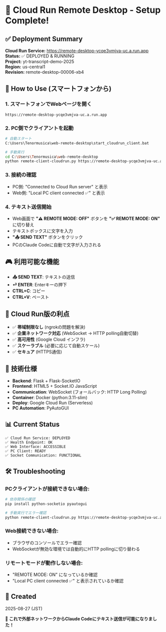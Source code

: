 # 🚀 Cloud Run Remote Desktop - Setup Complete!

## ✅ Deployment Summary

**Cloud Run Service:** https://remote-desktop-ycqe3vmjva-uc.a.run.app  
**Status:** ✅ DEPLOYED & RUNNING  
**Project:** yt-transcript-demo-2025  
**Region:** us-central1  
**Revision:** remote-desktop-00006-xb4  

## 📱 How to Use (スマートフォンから)

### 1. スマートフォンでWebページを開く
```
https://remote-desktop-ycqe3vmjva-uc.a.run.app
```

### 2. PC側でクライアントを起動
```bash
# 自動スタート
C:\Users\Tenormusica\web-remote-desktop\start_cloudrun_client.bat

# 手動実行
cd C:\Users\Tenormusica\web-remote-desktop
python remote-client-cloudrun.py https://remote-desktop-ycqe3vmjva-uc.a.run.app
```

### 3. 接続の確認
- PC側: "Connected to Cloud Run server" と表示
- Web側: "Local PC client connected ✅" と表示

### 4. テキスト送信開始
- Web画面で **"⚠️ REMOTE MODE: OFF"** ボタンを **"✅ REMOTE MODE: ON"** に切り替え
- テキストボックスに文字を入力
- **"📤 SEND TEXT"** ボタンをクリック
- PCのClaude Codeに自動で文字が入力される

## 🎮 利用可能な機能

- **📤 SEND TEXT**: テキストの送信
- **⏎ ENTER**: Enterキーの押下
- **CTRL+C**: コピー
- **CTRL+V**: ペースト

## 🌟 Cloud Run版の利点

- ✅ **帯域制限なし** (ngrokの問題を解決)
- ✅ **企業ネットワーク対応** (WebSocket → HTTP polling自動切替)
- ✅ **高可用性** (Google Cloud インフラ)
- ✅ **スケーラブル** (必要に応じて自動スケール)
- ✅ **セキュア** (HTTPS通信)

## 🔧 技術仕様

- **Backend**: Flask + Flask-SocketIO
- **Frontend**: HTML5 + Socket.IO JavaScript
- **Communication**: WebSocket (フォールバック: HTTP Long Polling)
- **Container**: Docker (python:3.11-slim)
- **Deploy**: Google Cloud Run (Serverless)
- **PC Automation**: PyAutoGUI

## 📊 Current Status

```
✅ Cloud Run Service: DEPLOYED
✅ Health Endpoint: OK
✅ Web Interface: ACCESSIBLE
✅ PC Client: READY
✅ Socket Communication: FUNCTIONAL
```

## 🛠️ Troubleshooting

### PCクライアントが接続できない場合:
```bash
# 依存関係の確認
pip install python-socketio pyautogui

# 手動実行でエラー確認
python remote-client-cloudrun.py https://remote-desktop-ycqe3vmjva-uc.a.run.app
```

### Web接続できない場合:
- ブラウザのコンソールでエラー確認
- WebSocketが無効な環境では自動的にHTTP pollingに切り替わる

### リモートモードが動作しない場合:
- "REMOTE MODE: ON" になっているか確認
- "Local PC client connected ✅" と表示されているか確認

## 📅 Created
2025-08-27 (JST)

**🎉 これで外部ネットワークからClaude Codeにテキスト送信が可能になりました！**